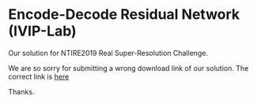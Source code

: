 # Encode-Decode Residual Network (IVIP-Lab)
Our solution for NTIRE2019 Real Super-Resolution Challenge.

We are so sorry for submitting a wrong download link of our solution.
The correct link is [here](https://github.com/yyknight/NTIRE2019_EDRN)

Thanks.
